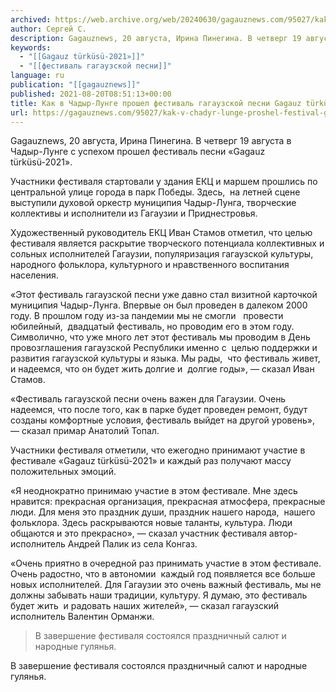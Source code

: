 ```yaml
---
archived: https://web.archive.org/web/20240630/gagauznews.com/95027/kak-v-chadyr-lunge-proshel-festival-gagauzskoj-pesni-gagauz-turkusu-2021-video.html
author: Сергей С.
description: Gagauznews, 20 августа, Ирина Пинегина. В четверг 19 августа в Чадыр-Лунге с успехом прошел фестиваль песни «Gagauz türküsü-2021». Участники фестиваля стартовали у здания ЕКЦ и маршем прошлись по центральной улице города в парк Победы. Здесь,  на летней сцене выступили духовой оркестр муниципия Чадыр-Лунга, творческие коллективы и исполнители из Гагаузии и Приднестровья. Художественный руководитель ЕКЦ Иван Стамов отметил, что целью фестиваля является раскрытие творческого потенциала коллективных и сольных исполнителей Гагаузии, популяризация гагаузской культуры, народного фольклора, культурного и нравственного воспитания населения. «Этот фестиваль гагаузской песни уже давно стал визитной карточкой муниципия Чадыр-Лунга. Впервые он был проведен в далеком 2000 году. В прошлом […]
keywords:
  - "[[Gagauz türküsü-2021»]]"
  - "[[фестиваль гагаузской песни]]"
language: ru
publication: "[[gagauznews]]"
published: 2021-08-20T08:51:13+00:00
title: Как в Чадыр-Лунге прошел фестиваль гагаузской песни Gagauz türküsü-2021 - видео
url: https://gagauznews.com/95027/kak-v-chadyr-lunge-proshel-festival-gagauzskoj-pesni-gagauz-turkusu-2021-video.html
---
```


Gagauznews, 20 августа, Ирина Пинегина. В четверг 19 августа в Чадыр-Лунге с успехом прошел фестиваль песни «Gagauz türküsü-2021».

Участники фестиваля стартовали у здания ЕКЦ и маршем прошлись по центральной улице города в парк Победы. Здесь,  на летней сцене выступили духовой оркестр муниципия Чадыр-Лунга, творческие коллективы и исполнители из Гагаузии и Приднестровья.

Художественный руководитель ЕКЦ Иван Стамов отметил, что целью фестиваля является раскрытие творческого потенциала коллективных и сольных исполнителей Гагаузии, популяризация гагаузской культуры, народного фольклора, культурного и нравственного воспитания населения.

«Этот фестиваль гагаузской песни уже давно стал визитной карточкой муниципия Чадыр-Лунга. Впервые он был проведен в далеком 2000 году. В прошлом году из-за пандемии мы не смогли   провести юбилейный,  двадцатый фестиваль, но проводим его в этом году. Символично, что уже много лет этот фестиваль мы проводим в День провозглашения гагаузской Республики именно с  целью поддержки и развития гагаузской культуры и языка. Мы рады,  что фестиваль живет,  и надеемся, что он будет жить долгие и  долгие годы», — сказал Иван Стамов.



«Фестиваль гагаузской песни очень важен для Гагаузии. Очень надеемся, что после того, как в парке будет проведен ремонт, будут созданы комфортные условия, фестиваль выйдет на другой уровень», — сказал примар Анатолий Топал.

Участники фестиваля отметили, что ежегодно принимают участие в фестивале «Gagauz türküsü-2021» и каждый раз получают массу положительных эмоций.

«Я неоднократно принимаю участие в этом фестивале. Мне здесь нравится: прекрасная организация, прекрасная атмосфера, прекрасные люди. Для меня это праздник души, праздник нашего народа,  нашего фольклора. Здесь раскрываются новые таланты, культура. Люди общаются и это прекрасно», — сказал участник фестиваля автор-исполнитель Андрей Палик из села Конгаз.

«Очень приятно в очередной раз принимать участие в этом фестивале. Очень радостно, что в автономии  каждый год появляется все больше новых исполнителей. Для Гагаузии это очень важный фестиваль, мы не должны забывать наши традиции, культуру. Я думаю, это фестиваль будет жить  и радовать наших жителей», — сказал гагаузский исполнитель Валентин Орманжи.

> В завершение фестиваля состоялся праздничный салют и народные гулянья.

В завершение фестиваля состоялся праздничный салют и народные гулянья.